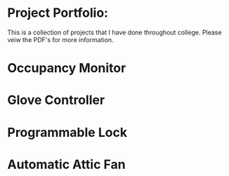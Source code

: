 # Project Portfolio:
This is a collection of projects that I have done throughout college. Please veiw the PDF's for more information.

# Occupancy Monitor

# Glove Controller

# Programmable Lock

# Automatic Attic Fan
